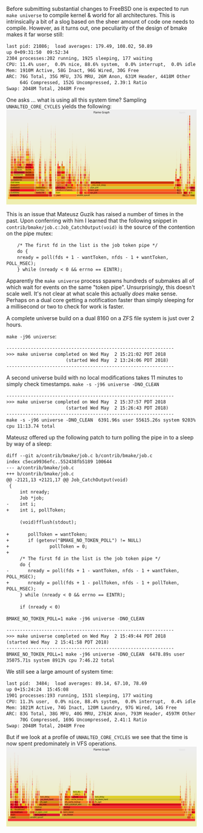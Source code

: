 Before submitting substantial changes to FreeBSD one is expected to run `make universe` to compile kernel & world
for all architectures. This is intrinsically a bit of a slog based on the sheer amount of code one needs to compile.
However, as it turns out, one peculiarity of the design of bmake makes it far worse still:

```
last pid: 21086;  load averages: 179.49, 108.02, 50.89                                     up 0+09:31:50  09:52:34
2304 processes:202 running, 1925 sleeping, 177 waiting
CPU: 11.4% user,  0.0% nice, 88.6% system,  0.0% interrupt,  0.0% idle
Mem: 1910M Active, 58G Inact, 96G Wired, 30G Free
ARC: 76G Total, 35G MFU, 37G MRU, 26M Anon, 631M Header, 4418M Other
     64G Compressed, 152G Uncompressed, 2.39:1 Ratio
Swap: 2048M Total, 2048M Free
```

One asks ... what is using all this system time? Sampling `UNHALTED_CORE_CYCLES` yields the following:
![](/media/svg/2018.05.01/uni.svg)

This is an issue that Mateusz Guzik has raised a number of times in the past. Upon conferring with him I
learned that the following snippet in `contrib/bmake/job.c:Job_CatchOutput(void)` is the source of the
contention on the pipe mutex:

```
    /* The first fd in the list is the job token pipe */
    do {
	nready = poll(fds + 1 - wantToken, nfds - 1 + wantToken, POLL_MSEC);
    } while (nready < 0 && errno == EINTR);
```

Apparently the `make universe` process spawns hundreds of submakes all of which wait for events on the same "token pipe".
Unsurprisingly, this doesn't scale well. It's not clear at what scale this actually _does_ make sense. Perhaps on a
dual core getting a notification faster than simply sleeping for a millisecond or two to check for work is faster.


A complete universe build on a dual 8160 on a ZFS file system is just over 2 hours.

`make -j96 universe`:

```
--------------------------------------------------------------
>>> make universe completed on Wed May  2 15:21:02 PDT 2018
                      (started Wed May  2 13:24:06 PDT 2018)
--------------------------------------------------------------
```

A second universe build with no local modifications takes 11 minutes to simply check timestamps.
`make -s -j96 universe -DNO_CLEAN`
```
--------------------------------------------------------------
>>> make universe completed on Wed May  2 15:37:57 PDT 2018
                      (started Wed May  2 15:26:43 PDT 2018)
--------------------------------------------------------------
make -s -j96 universe -DNO_CLEAN  6391.96s user 55615.26s system 9203% cpu 11:13.74 total
```

Mateusz offered up the following patch to turn polling the pipe in to a sleep by way of a sleep:

```
diff --git a/contrib/bmake/job.c b/contrib/bmake/job.c
index c5eca9936efc..552438fb5189 100644
--- a/contrib/bmake/job.c
+++ b/contrib/bmake/job.c
@@ -2121,13 +2121,17 @@ Job_CatchOutput(void)
 {
     int nready;
     Job *job;
-    int i;
+    int i, pollToken;
 
     (void)fflush(stdout);
 
+       pollToken = wantToken;
+       if (getenv("BMAKE_NO_TOKEN_POLL") != NULL)
+               pollToken = 0;
+
     /* The first fd in the list is the job token pipe */
     do {
-       nready = poll(fds + 1 - wantToken, nfds - 1 + wantToken, POLL_MSEC);
+       nready = poll(fds + 1 - pollToken, nfds - 1 + pollToken, POLL_MSEC);
     } while (nready < 0 && errno == EINTR);
 
     if (nready < 0)
```

`BMAKE_NO_TOKEN_POLL=1 make -j96 universe -DNO_CLEAN`
```
--------------------------------------------------------------
>>> make universe completed on Wed May  2 15:49:44 PDT 2018
(started Wed May  2 15:41:58 PDT 2018)
--------------------------------------------------------------
BMAKE_NO_TOKEN_POLL=1 make -j96 universe -DNO_CLEAN  6478.89s user 35075.71s system 8913% cpu 7:46.22 total
```
We still see a large amount of system time:
```
last pid:  3484;  load averages: 89.14, 67.10, 78.69                                       up 0+15:24:24  15:45:08
1901 processes:193 running, 1531 sleeping, 177 waiting
CPU: 11.3% user,  0.0% nice, 88.4% system,  0.0% interrupt,  0.4% idle
Mem: 1021M Active, 74G Inact, 120M Laundry, 97G Wired, 14G Free
ARC: 83G Total, 38G MFU, 40G MRU, 2761K Anon, 793M Header, 4597M Other
     70G Compressed, 169G Uncompressed, 2.41:1 Ratio
Swap: 2048M Total, 2048M Free
```

But if we look at a profile of `UNHALTED_CORE_CYCLES` we see that the time is now spent predominately in VFS
operations.
![](/media/svg/2018.05.01/uni4.svg)
